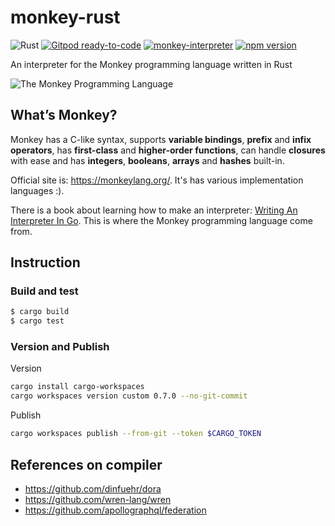 # monkey-rust
![Rust](https://github.com/gengjiawen/monkey-rust/workflows/Rust/badge.svg)
[![Gitpod ready-to-code](https://img.shields.io/badge/Gitpod-ready--to--code-blue?logo=gitpod)](https://gitpod.io/#https://github.com/gengjiawen/monkey_rust)
[![monkey-interpreter](https://img.shields.io/crates/v/monkey-interpreter)](https://crates.io/crates/monkey-interpreter)
[![npm version](https://img.shields.io/npm/v/@gengjiawen/monkey-wasm)](https://www.npmjs.com/package/@gengjiawen/monkey-wasm)

An interpreter for the Monkey programming language written in Rust

![The Monkey Programming Language](https://cloud.githubusercontent.com/assets/1013641/22617482/9c60c27c-eb09-11e6-9dfa-b04c7fe498ea.png)

## What’s Monkey?

Monkey has a C-like syntax, supports **variable bindings**, **prefix** and **infix operators**, has **first-class** and **higher-order functions**, can handle **closures** with ease and has **integers**, **booleans**, **arrays** and **hashes** built-in.

Official site is: https://monkeylang.org/. It's has various implementation languages :). 

There is a book about learning how to make an interpreter: [Writing An Interpreter In Go](https://interpreterbook.com/#the-monkey-programming-language). This is where the Monkey programming language come from.

## Instruction

### Build and test

```bash
$ cargo build
$ cargo test
```

### Version and Publish
Version
```bash
cargo install cargo-workspaces
cargo workspaces version custom 0.7.0 --no-git-commit
```

Publish
```bash
cargo workspaces publish --from-git --token $CARGO_TOKEN
```

## References on compiler
* https://github.com/dinfuehr/dora
* https://github.com/wren-lang/wren
* https://github.com/apollographql/federation